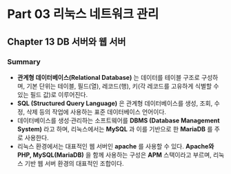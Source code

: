 # Part 03 리눅스 네트워크 관리
## Chapter 13 DB 서버와 웹 서버

### Summary
- **관계형 데이터베이스(Relational Database)** 는 데이터를 테이블 구조로 구성하며, 기본 단위는 테이블, 필드(열), 레코드(행), 키(각 레코드를 고유하게 식별할 수 있는 필드 값)로 이루어진다.
- **SQL (Structured Query Language)** 은 관계형 데이터베이스를 생성, 조회, 수정, 삭제 등의 작업에 사용하는 표준 데이터베이스 언어이다. 
- 데이터베이스를 생성·관리하는 소프트웨어를 **DBMS (Database Management System)** 라고 하며, 리눅스에서는 **MySQL** 과 이를 기반으로 한 **MariaDB** 를 주로 사용한다.
- 리눅스 환경에서는 대표적인 웹 서버인 **apache** 를 사용할 수 있다. **Apache와 PHP, MySQL(MariaDB)** 을 함께 사용하는 구성은 **APM** 스택이라고 부르며, 리눅스 기반 웹 서버 환경의 대표적인 조합이다.